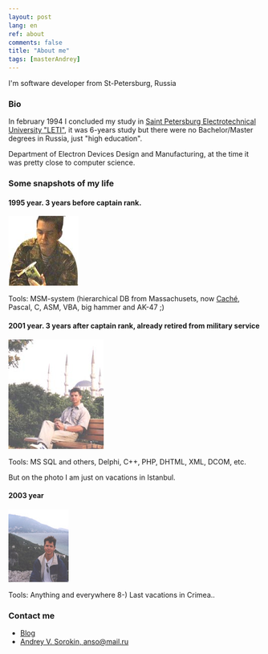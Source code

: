 ```yaml
---
layout: post
lang: en
ref: about
comments: false
title: "About me"
tags: [masterAndrey]
---
```


I'm software developer from St-Petersburg, Russia

### Bio

In february 1994 I concluded my study in
[Saint Petersburg Electrotechnical University "LETI"](http://www.eltech.ru/en/university),
it was 6-years study but there were no Bachelor/Master degrees in Russia, just "high education".

Department of Electron Devices Design and Manufacturing, at the time it was pretty close to computer science.

### Some snapshots of my life


#### 1995 year. 3 years **before** captain rank.
![It's another dead Trident 9000i video adapter](/images/avs4_139.jpg)

Tools: MSM-system (hierarchical DB from Massachusets, now
[Caché](https://en.wikipedia.org/wiki/InterSystems_Cach%C3%A9), Pascal, C, ASM, VBA,
big hammer and AK-47 ;)

#### 2001 year. 3 years **after** captain rank, already retired from military service
![Rest after digital money development](/images/istanbul_2001.jpg)

Tools: MS SQL and others, Delphi, C++, PHP, DHTML, XML, DCOM, etc.

But on the photo I am just on vacations in Istanbul.

#### 2003 year
![And how I supposed to reach the ground?!](/images/crimea2003.jpg)

Tools: Anything and everywhere 8-)
Last vacations in Crimea..

### Contact me
* [Blog](http://masterandrey.com)
* [Andrey V. Sorokin, anso@mail.ru](mailto:filbert@yandex.ru)


